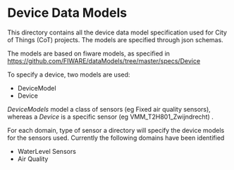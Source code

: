 # Device Data Models

This directory  contains all the device data model specification used for City of Things (CoT) projects. The models are specified through json schemas.

The models are based on fiware models, as specified in https://github.com/FIWARE/dataModels/tree/master/specs/Device

To specify a device, two models are used:

- DeviceModel
- Device

*DeviceModels* model a class of sensors (eg Fixed air quality sensors), whereas a *Device* is a specific sensor (eg VMM_T2H801_Zwijndrecht) .

For each domain, type of sensor a directory will specify the device models for the sensors used. Currently the following domains have been identified

- WaterLevel Sensors
- Air Quality
